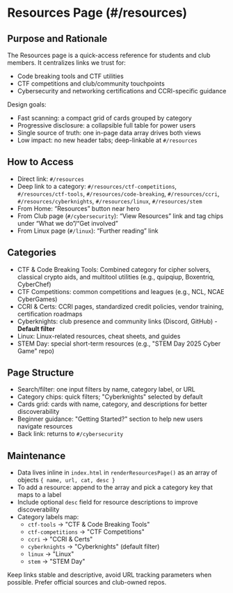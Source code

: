 # Resources Page (#/resources)

## Purpose and Rationale

The Resources page is a quick-access reference for students and club members. It centralizes links we trust for:

- Code breaking tools and CTF utilities
- CTF competitions and club/community touchpoints
- Cybersecurity and networking certifications and CCRI-specific guidance

Design goals:
- Fast scanning: a compact grid of cards grouped by category
- Progressive disclosure: a collapsible full table for power users
- Single source of truth: one in-page data array drives both views
- Low impact: no new header tabs; deep-linkable at `#/resources`

## How to Access

- Direct link: `#/resources`
- Deep link to a category: `#/resources/ctf-competitions`, `#/resources/ctf-tools`, `#/resources/code-breaking`, `#/resources/ccri`, `#/resources/cyberknights`, `#/resources/linux`, `#/resources/stem`
- From Home: “Resources” button near hero
- From Club page (`#/cybersecurity`): “View Resources” link and tag chips under “What we do”/“Get involved”
- From Linux page (`#/linux`): “Further reading” link

## Categories

- CTF & Code Breaking Tools: Combined category for cipher solvers, classical crypto aids, and multitool utilities (e.g., quipqiup, Boxentriq, CyberChef)
- CTF Competitions: common competitions and leagues (e.g., NCL, NCAE CyberGames)
- CCRI & Certs: CCRI pages, standardized credit policies, vendor training, certification roadmaps
- Cyberknights: club presence and community links (Discord, GitHub) - **Default filter**
- Linux: Linux-related resources, cheat sheets, and guides
- STEM Day: special short-term resources (e.g., "STEM Day 2025 Cyber Game" repo)

## Page Structure

- Search/filter: one input filters by name, category label, or URL
- Category chips: quick filters; "Cyberknights" selected by default
- Cards grid: cards with name, category, and descriptions for better discoverability
- Beginner guidance: "Getting Started?" section to help new users navigate resources
- Back link: returns to `#/cybersecurity`

## Maintenance

- Data lives inline in `index.html` in `renderResourcesPage()` as an array of objects `{ name, url, cat, desc }`
- To add a resource: append to the array and pick a category key that maps to a label
- Include optional `desc` field for resource descriptions to improve discoverability
- Category labels map:
  - `ctf-tools` → "CTF & Code Breaking Tools"
  - `ctf-competitions` → "CTF Competitions"
  - `ccri` → "CCRI & Certs"
  - `cyberknights` → "Cyberknights" (default filter)
  - `linux` → "Linux"
  - `stem` → "STEM Day"

Keep links stable and descriptive, avoid URL tracking parameters when possible. Prefer official sources and club-owned repos.
